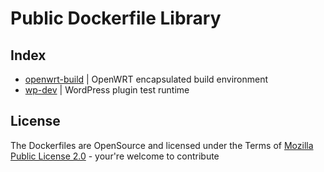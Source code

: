 Public Dockerfile Library
==============================

Index
----------------------------

* [openwrt-build](openwrt-build/) | OpenWRT encapsulated build environment
* [wp-dev](wp-dev/) | WordPress plugin test runtime


License
------------------------------
The Dockerfiles are OpenSource and licensed under the Terms of [Mozilla Public License 2.0](https://opensource.org/licenses/MPL-2.0) - your're welcome to contribute